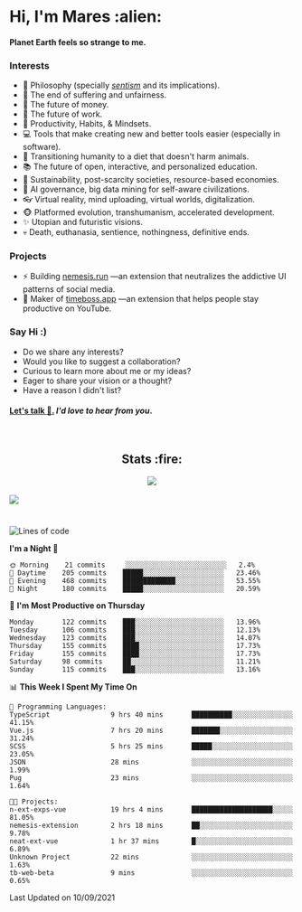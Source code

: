 <h1>Hi, I'm Mares :alien:</h1>

#### Planet Earth feels so strange to me.

### **Interests**

- 🌊 Philosophy (specially [_sentism_][sentismmedium] and its implications).
- 🎯 The end of suffering and unfairness.
- 💸 The future of money.
- 💼 The future of work.
- 🧠 Productivity, Habits, & Mindsets.
- 💻 Tools that make creating new and better tools easier (especially in software).
- 🥗 Transitioning humanity to a diet that doesn't harm animals.
- 📚 The future of open, interactive, and personalized education.
- 🌱 Sustainability, post-scarcity societies, resource-based economies.
- 🤖 AI governance, big data mining for self-aware civilizations.
- 👓 Virtual reality, mind uploading, virtual worlds, digitalization.
- 🐵 Platformed evolution, transhumanism, accelerated development.
- ✨ Utopian and futuristic visions.
- 💀 Death, euthanasia, sentience, nothingness, definitive ends.


### **Projects**

- ⚡ Building [nemesis.run](https://nemesis.run) —an extension that neutralizes the addictive UI patterns of social media.
- 💎 Maker of [timeboss.app](https://timeboss.app) —an extension that helps people stay productive on YouTube.


### **Say Hi :)**

- Do we share any interests?
- Would you like to suggest a collaboration?
- Curious to learn more about me or my ideas?
- Eager to share your vision or a thought?
- Have a reason I didn't list?

#### [Let's talk :wave:.](mailto:mareszhar@gmail.com) _I'd love to hear from you_.

[sentismmedium]: https://medium.com/@mareszhar/born-a-prisoner-a-reflection-about-life-its-struggles-and-a-plan-to-escape-d8566ce9b026

<br>

<h2 align="center">Stats :fire:</h2>

<div align="center">
  <img src="https://github-readme-streak-stats.herokuapp.com?user=mareszhar&theme=black-ice&hide_border=true&stroke=FFFFFF15&ring=DF8FFE&fire=DF8FFE&currStreakLabel=DF8FFE&background=1A232A&currStreakNum=86FFAB&dates=B1AAB3FF">
</div>

<!-- Add or remove this: &dates=B1AAB3FF at the end of the streak stats URL if they get bugged and aren't updating -->

<br>

<img src="https://activity-graph.herokuapp.com/graph?username=mareszhar&theme=nord&bg_color=00000000&color=979797&line=DF8FFE&point=00000000&area=true&hide_border=true">

<br>

<h1></h1>

<!--START_SECTION:waka-->
![Lines of code](https://img.shields.io/badge/From%20Hello%20World%20I%27ve%20Written-118936%20lines%20of%20code-blue)

**I'm a Night 🦉** 

```text
🌞 Morning    21 commits     ░░░░░░░░░░░░░░░░░░░░░░░░░   2.4% 
🌆 Daytime    205 commits    █████░░░░░░░░░░░░░░░░░░░░   23.46% 
🌃 Evening    468 commits    █████████████░░░░░░░░░░░░   53.55% 
🌙 Night      180 commits    █████░░░░░░░░░░░░░░░░░░░░   20.59%

```
📅 **I'm Most Productive on Thursday** 

```text
Monday       122 commits    ███░░░░░░░░░░░░░░░░░░░░░░   13.96% 
Tuesday      106 commits    ███░░░░░░░░░░░░░░░░░░░░░░   12.13% 
Wednesday    123 commits    ███░░░░░░░░░░░░░░░░░░░░░░   14.07% 
Thursday     155 commits    ████░░░░░░░░░░░░░░░░░░░░░   17.73% 
Friday       155 commits    ████░░░░░░░░░░░░░░░░░░░░░   17.73% 
Saturday     98 commits     ██░░░░░░░░░░░░░░░░░░░░░░░   11.21% 
Sunday       115 commits    ███░░░░░░░░░░░░░░░░░░░░░░   13.16%

```


📊 **This Week I Spent My Time On** 

```text
💬 Programming Languages: 
TypeScript               9 hrs 40 mins       ██████████░░░░░░░░░░░░░░░   41.15% 
Vue.js                   7 hrs 20 mins       ███████░░░░░░░░░░░░░░░░░░   31.24% 
SCSS                     5 hrs 25 mins       █████░░░░░░░░░░░░░░░░░░░░   23.05% 
JSON                     28 mins             ░░░░░░░░░░░░░░░░░░░░░░░░░   1.99% 
Pug                      23 mins             ░░░░░░░░░░░░░░░░░░░░░░░░░   1.64%

🐱‍💻 Projects: 
n-ext-exps-vue           19 hrs 4 mins       ████████████████████░░░░░   81.05% 
nemesis-extension        2 hrs 18 mins       ██░░░░░░░░░░░░░░░░░░░░░░░   9.78% 
neat-ext-vue             1 hr 37 mins        █░░░░░░░░░░░░░░░░░░░░░░░░   6.89% 
Unknown Project          22 mins             ░░░░░░░░░░░░░░░░░░░░░░░░░   1.63% 
tb-web-beta              9 mins              ░░░░░░░░░░░░░░░░░░░░░░░░░   0.65%

```


 Last Updated on 10/09/2021
<!--END_SECTION:waka-->

